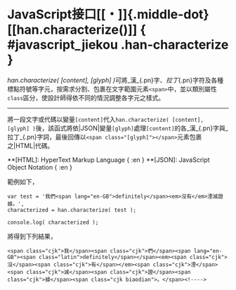 
JavaScript接口[[・]]{.middle-dot}[[han.characterize()]] { #javascript_jiekou .han-characterize }
===

<dfn class="initial">han.characterize( [content], [glyph] )</dfn>可將_漢_{.pn}字、_拉丁_{.pn}字符及各種標點符號等字元，按需求分割、包裹在文字範圍元素`<span>`中，並以類別屬性`class`區分，使設計師得依不同的情況調整各字元之樣式。


---

將一段文字或代碼以變量`[content]`代入`han.characterize( [content], [glyph] )`後，該函式將依|JSON|變量`[glyph]`處理`[content]`的各_漢_{.pn}字與_拉丁_{.pn}字詞，最後回傳以`<span class="[glyph]"></span>`元素包裹之|HTML|代碼。

**[HTML]: HyperText Markup Language { :en }
**[JSON]: JavaScript Object Notation { :en }

範例如下，

	var test = '我們<span lang="en-GB">definitely</span><em>沒有</em>湮滅證據。',
	characterized = han.characterize( test );

	console.log( characterized );


將得到下列結果，

	<span class="cjk">我</span><span class="cjk">們</span><span lang="en-GB"><span class="latin">definitely</span></span><em><span class="cjk">沒</span><span class="cjk">有</span></em><span class="cjk">湮</span><span class="cjk">滅</span><span class="cjk">證</span><span class="cjk">據</span><span class="cjk biaodian">。</span><!---->

<script class="example">
	var test = '我們<span lang="en-GB">definitely</span><em>沒有</em>湮滅證據。',
	characterized = han.characterize( test );

	console.log( characterized );
</script>

















